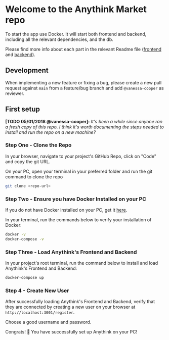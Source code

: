 # Welcome to the Anythink Market repo

To start the app use Docker. It will start both frontend and backend, including all the relevant dependencies, and the db.

Please find more info about each part in the relevant Readme file ([frontend](frontend/readme.md) and [backend](backend/README.md)).

## Development

When implementing a new feature or fixing a bug, please create a new pull request against `main` from a feature/bug branch and add `@vanessa-cooper` as reviewer.

## First setup

**[TODO 05/01/2018 @vanessa-cooper]:** _It's been a while since anyone ran a fresh copy of this repo. I think it's worth documenting the steps needed to install and run the repo on a new machine?_

### Step One - Clone the Repo

In your browser, navigate to your project's GitHub Repo, click on "Code" and copy the git URL.

On your PC, open your terminal in your preferred folder and run the git command to clone the repo

```bash
git clone <repo-url>
```

### Step Two - Ensure you have Docker Installed on your PC

If you do not have Docker installed on your PC, get it [here](https://docs.docker.com/get-docker/).

In your terminal, run the commands below to verify your installation of Docker:

```bash
docker -v
docker-compose -v
```

### Step Three - Load Anythink's Frontend and Backend

In your project's root terminal, run the command below to install and load Anythink's Frontend and Backend:

```bash
docker-compose up
```

### Step 4 - Create New User

After successfully loading Anythink's Frontend and Backend, verify that they are connected by creating a new user on your browser at `http://localhost:3001/register`.

Choose a good username and password.

Congrats! 🎉 You have successfully set up Anythink on your PC!
